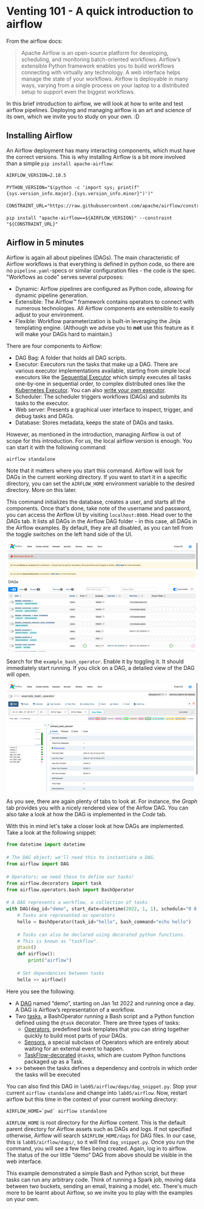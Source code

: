 # Venting 101 - A quick introduction to airflow

From the airflow docs:
> Apache Airflow is an open-source platform for developing, scheduling, and monitoring batch-oriented workflows. Airflow’s extensible Python framework enables you to build workflows connecting with virtually any technology. A web interface helps manage the state of your workflows. Airflow is deployable in many ways, varying from a single process on your laptop to a distributed setup to support even the biggest workflows.

In this brief introduction to airflow, we will look at how to write and test airflow pipelines.
Deploying and managing airflow is an art and science of its own, which we invite you to study on your own. :D

## Installing Airflow

An Airflow deployment has many interacting components, which must have the correct versions. This is why installing Airflow is a bit more involved than a simple `pip install apache-airflow`:

```shell
AIRFLOW_VERSION=2.10.5

PYTHON_VERSION="$(python -c 'import sys; print(f"{sys.version_info.major}.{sys.version_info.minor}")')"

CONSTRAINT_URL="https://raw.githubusercontent.com/apache/airflow/constraints-${AIRFLOW_VERSION}/constraints-${PYTHON_VERSION}.txt"

pip install "apache-airflow==${AIRFLOW_VERSION}" --constraint "${CONSTRAINT_URL}"
```

## Airflow in 5 minutes

Airflow is again all about pipelines (DAGs). The main characteristic of Airflow workflows is that everything is defined in python code, so there are no `pipeline.yaml`-specs or similar configuration files - the code _is_ the spec.
"Workflows as code" serves several purposes:

- Dynamic: Airflow pipelines are configured as Python code, allowing for dynamic pipeline generation.
- Extensible: The Airflow™ framework contains operators to connect with numerous technologies. All Airflow components are extensible to easily adjust to your environment.
- Flexible: Workflow parameterization is built-in leveraging the Jinja templating engine. (Although we advise you to **not** use this feature as it will make your DAGs hard to maintain.)

There are four components to Airflow:

- DAG Bag: A folder that holds all DAG scripts.
- Executor: Executors run the tasks that make up a DAG. There are various executor implementations available, starting from simple local executors like the [Sequential Executor](https://airflow.apache.org/docs/apache-airflow/stable/core-concepts/executor/sequential.html) which simply executes all tasks one-by-one in sequential order, to complex distributed ones like the [Kubernetes Executor](https://airflow.apache.org/docs/apache-airflow/stable/core-concepts/executor/kubernetes.html). You can also [write your own executor](https://airflow.apache.org/docs/apache-airflow/stable/core-concepts/executor/index.html#writing-your-own-executor).
- Scheduler: The scheduler triggers workflows (DAGs) and submits its tasks to the executor.
- Web server: Presents a graphical user interface to inspect, trigger, and debug tasks and DAGs.
- Database: Stores metadata, keeps the state of DAGs and tasks.

However, as mentioned in the introduction, managing Airflow is out of scope for this introduction. For us, the local airflow version is enough. You can start it with the following command:

```shell
airflow standalone
```

Note that it matters where you start this command. Airflow will look for DAGs in the current working directory. If you want to start it in a specific directory, you can set the `AIRFLOW_HOME` environment variable to the desired directory. More on this later.

This command initializes the database, creates a user, and starts all the components.
Once that's done, take note of the username and password, you can access the Airflow UI by visiting `localhost:8080`.
Head over to the _DAGs_ tab. It lists all DAGs in the Airflow DAG folder - in this case, all DAGs in the Airflow examples. By default, they are all disabled, as you can tell from the toggle switches on the left hand side of the UI.

![Screenshot of the Airflow DAG UI](imgs/airflow_dag_ui.png)

Search for the `example_bash_operator`. Enable it by toggling it. It should immediately start running.
If you click on a DAG, a detailed view of the DAG will open.

![Screenshot of the Airflow DAG View](imgs/airflow_dag_view.png)

As you see, there are again plenty of tabs to look at. For instance, the _Graph_ tab provides you with a nicely rendered view of the Airfow DAG.
You can also take a look at how the DAG is implemented in the _Code_ tab.

With this in mind let's take a closer look at how DAGs are implemented. Take a look at the following snippet:

```python
from datetime import datetime

# The DAG object; we'll need this to instantiate a DAG.
from airflow import DAG

# Operators; we need these to define our tasks!
from airflow.decorators import task
from airflow.operators.bash import BashOperator

# A DAG represents a workflow, a collection of tasks
with DAG(dag_id="demo", start_date=datetime(2022, 1, 1), schedule="0 0 * * *") as dag:
    # Tasks are represented as operators
    hello = BashOperator(task_id="hello", bash_command="echo hello")

    # Tasks can also be declared using decorated python functions.
    # This is known as "taskflow".
    @task()
    def airflow():
        print("airflow")

    # Set dependencies between tasks
    hello >> airflow()
```

Here you see the following:

- A [DAG](https://airflow.apache.org/docs/apache-airflow/stable/core-concepts/dags.html) named “demo”, starting on Jan 1st 2022 and running once a day. A DAG is Airflow’s representation of a workflow.
- Two [tasks](https://airflow.apache.org/docs/apache-airflow/stable/core-concepts/tasks.html), a BashOperator running a Bash script and a Python function defined using the `@task` decorator. There are three types of tasks:
  - [Operators](https://airflow.apache.org/docs/apache-airflow/stable/core-concepts/operators.html), predefined task templates that you can string together quickly to build most parts of your DAGs.
  - [Sensors](https://airflow.apache.org/docs/apache-airflow/stable/core-concepts/sensors.html), a special subclass of Operators which are entirely about waiting for an external event to happen.
  - [TaskFlow-decorated](https://airflow.apache.org/docs/apache-airflow/stable/core-concepts/taskflow.html) `@task`s, which are custom Python functions packaged up as a Task.
- \>> between the tasks defines a dependency and controls in which order the tasks will be executed

You can also find this DAG in `lab05/airflow/dags/dag_snippet.py`.
Stop your current `airflow standalone` and change into `lab05/airflow`. Now, restart airflow but this time in the context of your current working directory:

```shell
AIRFLOW_HOME=`pwd` airflow standalone
```

`AIRFLOW_HOME` is root directory for the Airflow content. This is the default parent directory for Airflow assets such as DAGs and logs. If not specified otherwise, Airflow will search `$AIRFLOW_HOME/dags` for DAG files. In our case, this is `lab05/airflow/dags/`, so it will find `dag_snippet.py`.
Once you run the command, you will see a few files being created. Again, log in to airflow. The status of the our little “demo” DAG from above should be visible in the web interface.

This example demonstrated a simple Bash and Python script, but these tasks can run any arbitrary code. Think of running a Spark job, moving data between two buckets, sending an email, training a model, etc.
There's much more to be learnt about Airflow, so we invite you to play with the examples on your own.